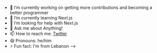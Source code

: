 - 🔭 I’m currently working on getting more contributions and becoming a better programmer
- 🌱 I’m currently learning Next.js
- 🤔 I’m looking for help with Next.js
- 💬 Ask me about Anything!
- 📫 How to reach me: [Twitter](https://twitter.com/)
- 😄 Pronouns: he/him
- ⚡ Fun fact: I'm from Lebanon
-->
